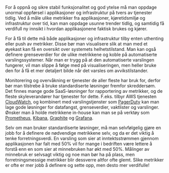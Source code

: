 For å oppnå og sikre stabil funksjonalitet og god ytelse må man oppdage unormal oppførsel i applikasjoner og infrastruktur på tvers av tjenester tidlig. Ved å måle ulike metrikker fra applikasjoner, kjøretidsmiljø og infrastruktur over tid, kan man oppdage usunne trender tidlig, og samtidig få verdifull ny innsikt i hvordan applikasjonene faktisk brukes og kjører.

For å få til dette må både applikasjoner og infrastruktur tilby enten uthenting eller push av metrikker. Disse bør man visualisere slik at man med et øyekast kan få en oversikt over systemets helhetstilstand. Man kan også definere grenseverdier for de ulike metrikkene og koble på automatiserte varslingssystemer. Når man er trygg på at den automatiserte varslingen fungerer, vil man slippe å følge med på visualiseringen, men heller bruke den for å få et mer detaljert bilde når det varsles om avvikstilstander.

Monitorering og overvåkning er tjenester de aller fleste har bruk for, derfor bør man tilstrebe å bruke standardiserte løsninger fremfor skreddersøm. Det finnes mange gode SaaS-løsninger for rapportering av metrikker, og de fleste skyleverandører har tjenester for dette. F.eks. tilbyr AWS tjenesten [CloudWatch](https://aws.amazon.com/cloudwatch/), og kombinert med varslingstjenster som [PagerDuty](https://www.pagerduty.com/) kan man lage gode løsninger for datafangst, grenseverdier, vaktlister og varslinger. Ønsker man å holde metrikkene in-house kan man se på verktøy som [Prometheus](https://prometheus.io/), [Kibana](https://www.elastic.co/products/kibana), [Graphite](https://graphiteapp.org/) og [Grafana](https://grafana.com/).

Selv om man bruker standardiserte løsninger, må man selvfølgelig gjøre en jobb for å definere de nødvendige metrikkene selv, og da er det viktig å tenke forretningsverdi. En varsling som sier at inntektsstrømmen gjennom applikasjonen har falt med 50% vil for mange i bedriften være lettere å forstå enn en som sier at minnebruken har økt med 50%. Målinger av minnebruk er selvsagt viktig og noe man bør ha på plass, men forretningsmessige metrikker blir dessverre altfor ofte glemt. Slike metrikker er ofte er mer jobb å definere og sette opp, men desto mer verdifulle!